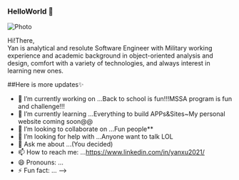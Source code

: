 ### HelloWorld 👋

![Photo](https://img9.doubanio.com/view/status/l/public/2207ddd0c9504e4.webp)

Hi!There,<br>Yan is analytical and resolute Software Engineer with Military working experience and academic background in object-oriented analysis and design, comfort with a variety of technologies, and always interest in learning new ones.</br>

##Here is more updates✨

- 🔭 I’m currently working on ...Back to school is fun!!!MSSA program is fun and challenge!!!
- 🌱 I’m currently learning ...Everything to build APPs&Sites~My personal website coming soon@@
- 👯 I’m looking to collaborate on ...Fun people**
- 🤔 I’m looking for help with ...Anyone want to talk LOL
- 💬 Ask me about ...(You decided)
- 📫 How to reach me: ...https://www.linkedin.com/in/yanxu2021/
- 😄 Pronouns: ...
- ⚡ Fun fact: ...
-->

